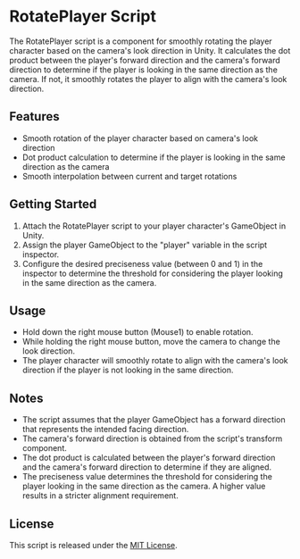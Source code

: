 # RotatePlayer Script

The RotatePlayer script is a component for smoothly rotating the player character based on the camera's look direction in Unity. It calculates the dot product between the player's forward direction and the camera's forward direction to determine if the player is looking in the same direction as the camera. If not, it smoothly rotates the player to align with the camera's look direction.

## Features

- Smooth rotation of the player character based on camera's look direction
- Dot product calculation to determine if the player is looking in the same direction as the camera
- Smooth interpolation between current and target rotations

## Getting Started

1. Attach the RotatePlayer script to your player character's GameObject in Unity.
2. Assign the player GameObject to the "player" variable in the script inspector.
3. Configure the desired preciseness value (between 0 and 1) in the inspector to determine the threshold for considering the player looking in the same direction as the camera.

## Usage

- Hold down the right mouse button (Mouse1) to enable rotation.
- While holding the right mouse button, move the camera to change the look direction.
- The player character will smoothly rotate to align with the camera's look direction if the player is not looking in the same direction.

## Notes

- The script assumes that the player GameObject has a forward direction that represents the intended facing direction.
- The camera's forward direction is obtained from the script's transform component.
- The dot product is calculated between the player's forward direction and the camera's forward direction to determine if they are aligned.
- The preciseness value determines the threshold for considering the player looking in the same direction as the camera. A higher value results in a stricter alignment requirement.

## License

This script is released under the [MIT License](LICENSE).

